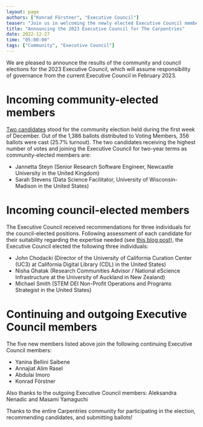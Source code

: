 ```yaml
---
layout: page
authors: ["Konrad Förstner", "Executive Council"]
teaser: "Join us in welcoming the newly elected Executive Council members!"
title: "Announcing the 2023 Executive Council for The Carpentries"
date: 2022-12-27
time: "05:00:00"
tags: ["Community", "Executive Council"]
---
```


We are pleased to announce the results of the community and council elections for the 2023 Executive Council, which will assume responsibility of governance from the current Executive Council in February 2023.

# Incoming community-elected members

[Two candidates](https://carpentries.org/blog/2022/11/carpentries-2023-executive-council-election-nominees/) stood for the community election held during the first week of December. Out of the 1,386 ballots distributed to Voting Members, 356 ballots were cast (25.7% turnout). The two candidates receiving the highest number of votes and joining the Executive Council for two-year terms as community-elected members are:

- Jannetta Steyn (Senior Research Software Engineer, Newcastle University in the United Kingdom)  
- Sarah Stevens (Data Science Facilitator, University of Wisconsin-Madison in the United States)  

# Incoming council-elected members 

The Executive Council received recommendations for three individuals for the council-elected positions. Following assessment of each candidate for their suitability regarding the expertise needed (see [this blog post](https://carpentries.org/blog/2022/09/ec-elections/)), the Executive Council elected the following three individuals:

- John Chodacki (Director of the University of California Curation Center (UC3) at California Digital Library (CDL) in the United States) 
- Nisha Ghatak (Research Communities Advisor / National eScience Infrastructure at the University of Auckland in New Zealand) 
- Michael Smith (STEM DEI Non-Profit Operations and Programs Strategist in the United States) 

# Continuing and outgoing Executive Council members

The five new members listed above join the following continuing Executive Council members:

- Yanina Bellini Saibene 
- Annajiat Alim Rasel 
- Abdulai Imoro 
- Konrad Förstner 

Also thanks to the outgoing Executive Council members: Aleksandra Nenadic and Masami Yamaguchi

Thanks to the entire Carpentries community for participating in the election, recommending candidates, and submitting ballots!
